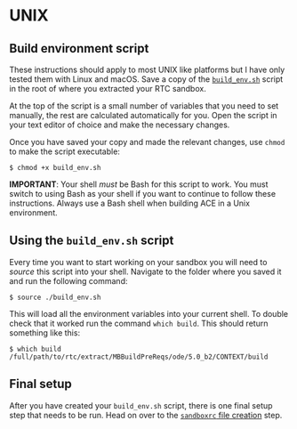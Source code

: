 # UNIX

## Build environment script

These instructions should apply to most UNIX like platforms but I have only tested them with Linux and macOS. Save a copy of the  [`build_env.sh`](./build_env.sh) script in the root of where you extracted your RTC sandbox.

At the top of the script is a small number of variables that you need to set manually, the rest are calculated automatically for you. Open the script in your text editor of choice and make the necessary changes.

Once you have saved your copy and made the relevant changes, use `chmod` to make the script executable:
```shell
$ chmod +x build_env.sh
```

__IMPORTANT__: Your shell _must_ be Bash for this script to work. You must switch to using Bash as your shell if you want to continue to follow these instructions. Always use a Bash shell when building ACE in a Unix environment.

## Using the `build_env.sh` script

Every time you want to start working on your sandbox you will need to _source_ this script into your shell. Navigate to the folder where you saved it and run the following command:
```shell
$ source ./build_env.sh
```
This will load all the environment variables into your current shell. To double check that it worked run the command `which build`. This should return something like this:
```shell
$ which build
/full/path/to/rtc/extract/MBBuildPreReqs/ode/5.0_b2/CONTEXT/build
```

## Final setup

After you have created your `build_env.sh` script, there is one final setup step that needs to be run. Head on over to the [`sandboxrc` file creation](./sandboxrc.md) step.